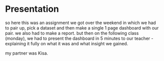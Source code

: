 # Presentation
so here this was an assignment we got over the weekend in which we had to pair up, pick a dataset and then make a single 1 page dashboard with our pair. we also had to make a report. but then on the following class (monday), we had to present the dashboard in 5 minutes to our teacher - explaining it fully on what it was and what insight we gained. 

my partner was Kisa. 